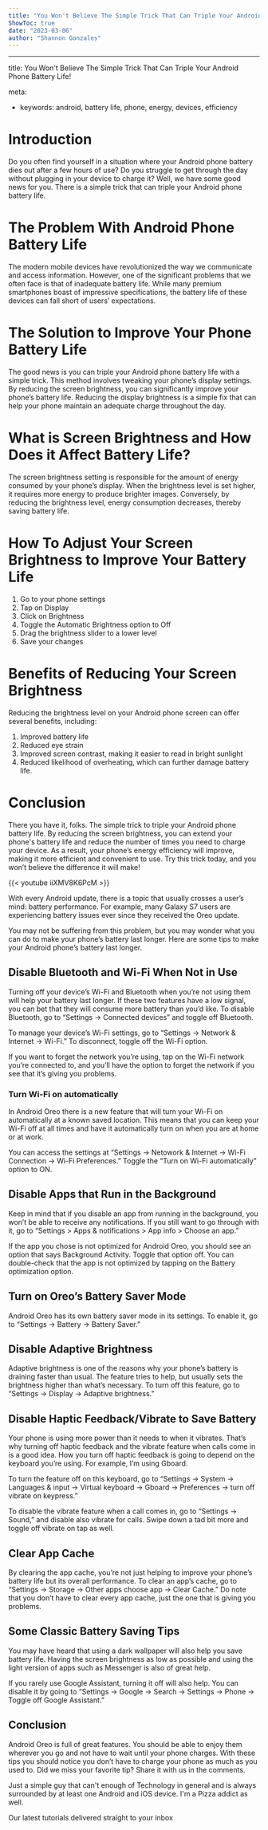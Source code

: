 ```yaml
---
title: "You Won't Believe The Simple Trick That Can Triple Your Android Phone Battery Life!"
ShowToc: true 
date: "2023-03-06"
author: "Shannon Gonzales"
---
```

*****
title: You Won't Believe The Simple Trick That Can Triple Your Android Phone Battery Life!

meta:
  - keywords: android, battery life, phone, energy, devices, efficiency

# Introduction
Do you often find yourself in a situation where your Android phone battery dies out after a few hours of use? Do you struggle to get through the day without plugging in your device to charge it? Well, we have some good news for you. There is a simple trick that can triple your Android phone battery life.

# The Problem With Android Phone Battery Life
The modern mobile devices have revolutionized the way we communicate and access information. However, one of the significant problems that we often face is that of inadequate battery life. While many premium smartphones boast of impressive specifications, the battery life of these devices can fall short of users’ expectations.

# The Solution to Improve Your Phone Battery Life
The good news is you can triple your Android phone battery life with a simple trick. This method involves tweaking your phone’s display settings. By reducing the screen brightness, you can significantly improve your phone’s battery life. Reducing the display brightness is a simple fix that can help your phone maintain an adequate charge throughout the day.

# What is Screen Brightness and How Does it Affect Battery Life?
The screen brightness setting is responsible for the amount of energy consumed by your phone’s display. When the brightness level is set higher, it requires more energy to produce brighter images. Conversely, by reducing the brightness level, energy consumption decreases, thereby saving battery life.

# How To Adjust Your Screen Brightness to Improve Your Battery Life
1. Go to your phone settings
2. Tap on Display
3. Click on Brightness
4. Toggle the Automatic Brightness option to Off
5. Drag the brightness slider to a lower level
6. Save your changes

# Benefits of Reducing Your Screen Brightness
Reducing the brightness level on your Android phone screen can offer several benefits, including:

1. Improved battery life
2. Reduced eye strain
3. Improved screen contrast, making it easier to read in bright sunlight
4. Reduced likelihood of overheating, which can further damage battery life.

# Conclusion
There you have it, folks. The simple trick to triple your Android phone battery life. By reducing the screen brightness, you can extend your phone's battery life and reduce the number of times you need to charge your device. As a result, your phone’s energy efficiency will improve, making it more efficient and convenient to use. Try this trick today, and you won’t believe the difference it will make!

{{< youtube iiXMV8K6PcM >}} 



With every Android update, there is a topic that usually crosses a user’s mind: battery performance. For example, many Galaxy S7 users are experiencing battery issues ever since they received the Oreo update.
 
You may not be suffering from this problem, but you may wonder what you can do to make your phone’s battery last longer. Here are some tips to make your Android phone’s battery last longer.
 
## Disable Bluetooth and Wi-Fi When Not in Use
 
Turning off your device’s Wi-Fi and Bluetooth when you’re not using them will help your battery last longer. If these two features have a low signal, you can bet that they will consume more battery than you’d like. To disable Bluetooth, go to “Settings -> Connected devices” and toggle off Bluetooth.
 

 
To manage your device’s Wi-Fi settings, go to “Settings -> Network & Internet -> Wi-Fi.” To disconnect, toggle off the Wi-Fi option.
 
If you want to forget the network you’re using, tap on the Wi-Fi network you’re connected to, and you’ll have the option to forget the network if you see that it’s giving you problems.
 
### Turn Wi-Fi on automatically
 
In Android Oreo there is a new feature that will turn your Wi-Fi on automatically at a known saved location. This means that you can keep your Wi-Fi off at all times and have it automatically turn on when you are at home or at work.
 
You can access the settings at “Settings -> Netowork & Internet -> Wi-Fi Connection -> Wi-Fi Preferences.” Toggle the “Turn on Wi-Fi automatically” option to ON.
 
## Disable Apps that Run in the Background
 
Keep in mind that if you disable an app from running in the background, you won’t be able to receive any notifications. If you still want to go through with it, go to “Settings > Apps & notifications > App info > Choose an app.”
 
If the app you chose is not optimized for Android Oreo, you should see an option that says Background Activity. Toggle that option off. You can double-check that the app is not optimized by tapping on the Battery optimization option.
 
## Turn on Oreo’s Battery Saver Mode
 
Android Oreo has its own battery saver mode in its settings. To enable it, go to “Settings -> Battery -> Battery Saver.”
 
## Disable Adaptive Brightness
 
Adaptive brightness is one of the reasons why your phone’s battery is draining faster than usual. The feature tries to help, but usually sets the brightness higher than what’s necessary. To turn off this feature, go to “Settings -> Display -> Adaptive brightness.”
 
## Disable Haptic Feedback/Vibrate to Save Battery
 
Your phone is using more power than it needs to when it vibrates. That’s why turning off haptic feedback and the vibrate feature when calls come in is a good idea. How you turn off haptic feedback is going to depend on the keyboard you’re using. For example, I’m using Gboard.
 
To turn the feature off on this keyboard, go to “Settings -> System -> Languages & input -> Virtual keyboard -> Gboard -> Preferences -> turn off vibrate on keypress.”
 
To disable the vibrate feature when a call comes in, go to “Settings -> Sound,” and disable also vibrate for calls. Swipe down a tad bit more and toggle off vibrate on tap as well.
 
## Clear App Cache
 
By clearing the app cache, you’re not just helping to improve your phone’s battery life but its overall performance. To clear an app’s cache, go to “Settings -> Storage -> Other apps choose app -> Clear Cache.” Do note that you don’t have to clear every app cache, just the one that is giving you problems.
 
## Some Classic Battery Saving Tips
 
You may have heard that using a dark wallpaper will also help you save battery life. Having the screen brightness as low as possible and using the light version of apps such as Messenger is also of great help.
 
If you rarely use Google Assistant, turning it off will also help. You can disable it by going to “Settings -> Google -> Search -> Settings -> Phone -> Toggle off Google Assistant.”
 
## Conclusion
 
Android Oreo is full of great features. You should be able to enjoy them wherever you go and not have to wait until your phone charges. With these tips you should notice you don’t have to charge your phone as much as you used to. Did we miss your favorite tip? Share it with us in the comments.
 
Just a simple guy that can't enough of Technology in general and is always surrounded by at least one Android and iOS device. I'm a Pizza addict as well.
 
Our latest tutorials delivered straight to your inbox




